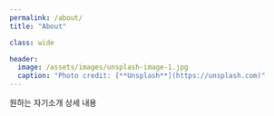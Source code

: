 ```yaml
---
permalink: /about/
title: "About"

class: wide 

header:
  image: /assets/images/unsplash-image-1.jpg
  caption: "Photo credit: [**Unsplash**](https://unsplash.com)"
---
```



원하는 자기소개 상세 내용